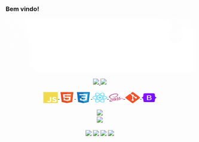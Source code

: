### Bem vindo!
<p align="center">
  <img src="./helloo.gif" />
</p>
<div align="center">
  <a href="https://github.com/guiwebber">
  <img height="180em" src="https://github-readme-stats.vercel.app/api?username=guiwebber&show_icons=true&theme=dracula&include_all_commits=true&count_private=true"/>
  <img height="180em" src="https://github-readme-stats.vercel.app/api/top-langs/?username=guiwebber&layout=compact&langs_count=6&theme=dracula"/>
</div>
<div align="center" style="display: inline_block"><br>
  <img align="center" alt="Js" height="30" width="40" src="https://raw.githubusercontent.com/devicons/devicon/master/icons/javascript/javascript-plain.svg">
  <img align="center" alt="HTML" height="30" width="40" src="https://raw.githubusercontent.com/devicons/devicon/master/icons/html5/html5-original.svg">
  <img align="center" alt="CSS" height="30" width="40" src="https://raw.githubusercontent.com/devicons/devicon/master/icons/css3/css3-original.svg">
  <img align="center" alt="CSS" height="30" width="40" src="https://raw.githubusercontent.com/devicons/devicon/master/icons/react/react-original.svg">
  <img align="center" alt="CSS" height="30" width="40" src="https://raw.githubusercontent.com/devicons/devicon/master/icons/sass/sass-original.svg">
  <img align="center" alt="CSS" height="30" width="40" src="https://raw.githubusercontent.com/devicons/devicon/master/icons/git/git-original.svg">
    <img align="center" alt="CSS" height="30" width="40" src="https://raw.githubusercontent.com/devicons/devicon/master/icons/bootstrap/bootstrap-original.svg">
  </div>
 
 <br>
 
<div align="center">
<img src="https://spotify-github-profile.vercel.app/api/view?uid=umvo0bgbqlp5dwdm7p076mgw3&cover_image=true&theme=novatorem&show_offline=true&background_color=ccadad&interchange=false&bar_color=00f531&bar_color_cover=false)](https://github.com/kittinan/spotify-github-profile)">
  <br>
  <img src="https://streak-stats.demolab.com/?user=guiwebber"/>
</div>
 
<div align="center"> 
  <br>
  <a href="https://instagram.com/gui.webber" target="_blank"><img src="https://img.shields.io/badge/-Instagram-%23E4405F?style=for-the-badge&logo=instagram&logoColor=white" target="_blank"></a>
 <a href="#" target="_blank"><img src="https://img.shields.io/badge/Discord-7289DA?style=for-the-badge&logo=discord&logoColor=white" target="_blank"></a> 
  <a href = "mailto:guiz1n.webber@gmail.com"><img src="https://img.shields.io/badge/-Gmail-%23333?style=for-the-badge&logo=gmail&logoColor=white" target="_blank"></a>
  <a href="https://www.linkedin.com/in/guilherme-webber-00052318a/" target="_blank"><img src="https://img.shields.io/badge/-LinkedIn-%230077B5?style=for-the-badge&logo=linkedin&logoColor=white" target="_blank"></a> 

</div>
